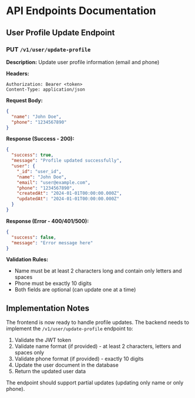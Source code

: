 # API Endpoints Documentation

## User Profile Update Endpoint

### PUT `/v1/user/update-profile`

**Description:** Update user profile information (email and phone)

**Headers:**
```
Authorization: Bearer <token>
Content-Type: application/json
```

**Request Body:**
```json
{
  "name": "John Doe",
  "phone": "1234567890"
}
```

**Response (Success - 200):**
```json
{
  "success": true,
  "message": "Profile updated successfully",
  "user": {
    "_id": "user_id",
    "name": "John Doe",
    "email": "user@example.com",
    "phone": "1234567890",
    "createdAt": "2024-01-01T00:00:00.000Z",
    "updatedAt": "2024-01-01T00:00:00.000Z"
  }
}
```

**Response (Error - 400/401/500):**
```json
{
  "success": false,
  "message": "Error message here"
}
```

**Validation Rules:**
- Name must be at least 2 characters long and contain only letters and spaces
- Phone must be exactly 10 digits
- Both fields are optional (can update one at a time)

## Implementation Notes

The frontend is now ready to handle profile updates. The backend needs to implement the `/v1/user/update-profile` endpoint to:

1. Validate the JWT token
2. Validate name format (if provided) - at least 2 characters, letters and spaces only
3. Validate phone format (if provided) - exactly 10 digits
4. Update the user document in the database
5. Return the updated user data

The endpoint should support partial updates (updating only name or only phone). 